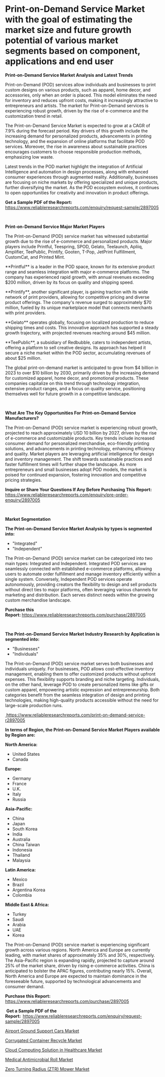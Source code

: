 <p><h1>Print-on-Demand Service Market with the goal of estimating the market size and future growth potential of various market segments based on component, applications and end user</h1></p><p><strong>Print-on-Demand Service Market Analysis and Latest Trends</strong></p>
<p><p>Print-on-Demand (POD) services allow individuals and businesses to print custom designs on various products, such as apparel, home decor, and accessories, only when an order is placed. This model eliminates the need for inventory and reduces upfront costs, making it increasingly attractive to entrepreneurs and artists. The market for Print-on-Demand services is experiencing robust growth, driven by the rise of e-commerce and the customization trend in retail.</p><p>The Print-on-Demand Service Market is expected to grow at a CAGR of 7.9% during the forecast period. Key drivers of this growth include the increasing demand for personalized products, advancements in printing technology, and the expansion of online platforms that facilitate POD services. Moreover, the rise in awareness about sustainable practices encourages customers to choose responsible production methods, emphasizing low waste.</p><p>Latest trends in the POD market highlight the integration of Artificial Intelligence and automation in design processes, along with enhanced consumer experiences through augmented reality. Additionally, businesses are focusing on niche markets by offering specialized and unique products, further diversifying the market. As the POD ecosystem evolves, it continues to open opportunities for creativity and innovation in product offerings.</p></p>
<p><strong>Get a Sample PDF of the Report:&nbsp;</strong> <a href="https://www.reliableresearchreports.com/enquiry/request-sample/2897005?utm_campaign=114&utm_medium=2&utm_source=Github&utm_content=ia&utm_term=15032025&utm_id=print-on-demand-service">https://www.reliableresearchreports.com/enquiry/request-sample/2897005</a></p>
<p>&nbsp;</p>
<p><strong>Print-on-Demand Service Major Market Players</strong></p>
<p><p>The Print-on-Demand (POD) service market has witnessed substantial growth due to the rise of e-commerce and personalized products. Major players include Printful, Teespring, SPOD, Gelato, Teelaunch, Apliiq, Amplifier, TeePublic, Printify, Gooten, T-Pop, JetPrint Fulfillment, CustomCat, and Printed Mint. </p><p>**Printful** is a leader in the POD space, known for its extensive product range and seamless integration with major e-commerce platforms. The company has experienced rapid growth, with annual revenues exceeding $200 million, driven by its focus on quality and shipping speed. </p><p>**Printify**, another significant player, is gaining traction with its wide network of print providers, allowing for competitive pricing and diverse product offerings. The company's revenue surged to approximately $70 million, fueled by its unique marketplace model that connects merchants with print providers.</p><p>**Gelato** operates globally, focusing on localized production to reduce shipping times and costs. This innovative approach has supported a steady growth trajectory, with projected revenues reaching around $45 million. </p><p>**TeePublic**, a subsidiary of Redbubble, caters to independent artists, offering a platform to sell creative designs. Its approach has helped it secure a niche market within the POD sector, accumulating revenues of about $25 million.</p><p>The global print-on-demand market is anticipated to grow from $4 billion in 2023 to over $10 billion by 2030, primarily driven by the increasing demand for customized apparel, home decor, and promotional products. These companies capitalize on this trend through technology integration, extensive product ranges, and a focus on quality service, positioning themselves well for future growth in a competitive landscape.</p></p>
<p>&nbsp;</p>
<p><strong>What Are The Key Opportunities For Print-on-Demand Service Manufacturers?</strong></p>
<p><p>The Print-on-Demand (POD) service market is experiencing robust growth, projected to reach approximately USD 10 billion by 2027, driven by the rise of e-commerce and customizable products. Key trends include increased consumer demand for personalized merchandise, eco-friendly printing solutions, and advancements in printing technology, enhancing efficiency and quality. Market players are leveraging artificial intelligence for design and inventory management. The shift towards sustainable practices and faster fulfillment times will further shape the landscape. As more entrepreneurs and small businesses adopt POD models, the market is poised for continued expansion, fostering innovation and competitive pricing strategies.</p></p>
<p><strong>Inquire or Share Your Questions If Any Before Purchasing This Report:</strong> <a href="https://www.reliableresearchreports.com/enquiry/pre-order-enquiry/2897005?utm_campaign=114&utm_medium=2&utm_source=Github&utm_content=ia&utm_term=15032025&utm_id=print-on-demand-service">https://www.reliableresearchreports.com/enquiry/pre-order-enquiry/2897005</a></p>
<p>&nbsp;</p>
<p><strong>Market Segmentation</strong></p>
<p><strong>The Print-on-Demand Service Market Analysis by types is segmented into:</strong></p>
<p><ul><li>"Integrated"</li><li>"Independent"</li></ul></p>
<p><p>The Print-on-Demand (POD) service market can be categorized into two main types: Integrated and Independent. Integrated POD services are seamlessly connected with established e-commerce platforms, allowing users to automate order fulfillment and manage inventory efficiently within a single system. Conversely, Independent POD services operate autonomously, providing creators the flexibility to design and sell products without direct ties to major platforms, often leveraging various channels for marketing and distribution. Each serves distinct needs within the growing custom merchandise landscape.</p></p>
<p><strong>Purchase this Report:&nbsp;</strong><a href="https://www.reliableresearchreports.com/purchase/2897005?utm_campaign=114&utm_medium=2&utm_source=Github&utm_content=ia&utm_term=15032025&utm_id=print-on-demand-service">https://www.reliableresearchreports.com/purchase/2897005</a></p>
<p>&nbsp;</p>
<p><strong>The Print-on-Demand Service Market Industry Research by Application is segmented into:</strong></p>
<p><ul><li>"Businesses"</li><li>"Individuals"</li></ul></p>
<p><p>The Print-on-Demand (POD) service market serves both businesses and individuals uniquely. For businesses, POD allows cost-effective inventory management, enabling them to offer customized products without upfront expenses. This flexibility supports branding and niche targeting. Individuals, on the other hand, leverage POD to create personalized items like gifts or custom apparel, empowering artistic expression and entrepreneurship. Both categories benefit from the seamless integration of design and printing technologies, making high-quality products accessible without the need for large-scale production runs.</p></p>
<p><a href="https://www.reliableresearchreports.com/print-on-demand-service-r2897005?utm_campaign=114&utm_medium=2&utm_source=Github&utm_content=ia&utm_term=15032025&utm_id=print-on-demand-service">&nbsp;https://www.reliableresearchreports.com/print-on-demand-service-r2897005</a></p>
<p><strong>In terms of Region, the Print-on-Demand Service Market Players available by Region are:</strong></p>
<p>
    <p> <strong> North America: </strong>
        <ul>
            <li>United States</li>
            <li>Canada</li>
        </ul>
        </p> 
    <p> <strong> Europe: </strong>
        <ul>
            <li>Germany</li>
            <li>France</li>
            <li>U.K.</li>
            <li>Italy</li>
            <li>Russia</li>
        </ul>
        </p> 
    <p> <strong> Asia-Pacific: </strong>
        <ul>
            <li>China</li>
            <li>Japan</li>
            <li>South Korea</li>
            <li>India</li>
            <li>Australia</li>
            <li>China Taiwan</li>
            <li>Indonesia</li>
            <li>Thailand</li>
            <li>Malaysia</li>
        </ul>
        </p> 
    <p> <strong> Latin America: </strong>
        <ul>
            <li>Mexico</li>
            <li>Brazil</li>
            <li>Argentina Korea</li>
            <li>Colombia</li>
        </ul>
        </p> 
    <p> <strong> Middle East & Africa: </strong>
        <ul>
            <li>Turkey</li>
            <li>Saudi</li>
            <li>Arabia</li>
            <li>UAE</li>
            <li>Korea</li>
        </ul>
    </p>
    </p>
<p><p>The Print-on-Demand (POD) service market is experiencing significant growth across various regions. North America and Europe are currently leading, with market shares of approximately 35% and 30%, respectively. The Asia-Pacific region is expanding rapidly, projected to capture around 25% of the market share, driven by rising e-commerce activities. China is anticipated to bolster the APAC figures, contributing nearly 15%. Overall, North America and Europe are expected to maintain dominance in the foreseeable future, supported by technological advancements and consumer demand.</p></p>
<p><strong>Purchase this Report: </strong><a href="https://www.reliableresearchreports.com/purchase/2897005?utm_campaign=114&utm_medium=2&utm_source=Github&utm_content=ia&utm_term=15032025&utm_id=print-on-demand-service">https://www.reliableresearchreports.com/purchase/2897005</a></p>
<p>&nbsp;<strong>Get a Sample PDF of the Report:&nbsp;&nbsp;</strong><a href="https://www.reliableresearchreports.com/enquiry/request-sample/2897005?utm_campaign=114&utm_medium=2&utm_source=Github&utm_content=ia&utm_term=15032025&utm_id=print-on-demand-service">https://www.reliableresearchreports.com/enquiry/request-sample/2897005</a></p>
<p><strong></strong></p>
<p><p><a href="https://github.com/abuegalawixo/Market-Research-Report-List-1/blob/main/airport-ground-support-cars-market.md?utm_campaign=114&utm_medium=2&utm_source=Github&utm_content=ia&utm_term=15032025&utm_id=print-on-demand-service">Airport Ground Support Cars Market</a></p><p><a href="https://github.com/trossdushi7u/Market-Research-Report-List-1/blob/main/corrugated-container-recycle-market.md?utm_campaign=114&utm_medium=2&utm_source=Github&utm_content=ia&utm_term=15032025&utm_id=print-on-demand-service">Corrugated Container Recycle Market</a></p><p><a href="https://github.com/jhoonatsev/Market-Research-Report-List-1/blob/main/cloud-computing-solution-in-healthcare-market.md?utm_campaign=114&utm_medium=2&utm_source=Github&utm_content=ia&utm_term=15032025&utm_id=print-on-demand-service">Cloud Computing Solution in Healthcare Market</a></p><p><a href="https://github.com/godutetraeva/Market-Research-Report-List-1/blob/main/medical-antimicrobial-roll-market.md?utm_campaign=114&utm_medium=2&utm_source=Github&utm_content=ia&utm_term=15032025&utm_id=print-on-demand-service">Medical Antimicrobial Roll Market</a></p><p><a href="https://github.com/kirstejuvet/Market-Research-Report-List-1/blob/main/zero-turning-radius-ztr-mower-market.md?utm_campaign=114&utm_medium=2&utm_source=Github&utm_content=ia&utm_term=15032025&utm_id=print-on-demand-service">Zero Turning Radius (ZTR) Mower Market</a></p></p>